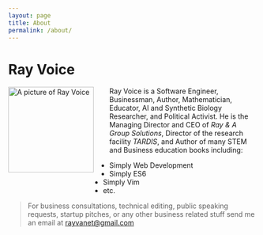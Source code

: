 ```yaml
---
layout: page
title: About
permalink: /about/
---
```


<h1>Ray Voice</h1>

<img src="{{site.baseurl}}/assets/Ray Voice.jpg" alt="A picture of Ray Voice" style="width:18vw;display:inline-block;float:left;margin-right:2rem">

 Ray Voice is a Software Engineer, Businessman, Author, Mathematician, Educator, AI and Synthetic Biology Researcher, and Political Activist. He is the Managing Director and CEO of *Ray & A Group Solutions*, Director of the research facility *TARDIS*, and Author of many STEM and Business education books including:

<ul style="padding-left:20vw;">
  <li>Simply Web Development</li>
  <li>Simply ES6</li>
  <li>Simply Vim</li>
  <li>etc.</li>
</ul>

> For business consultations, technical editing, public speaking requests, startup pitches, or any other business related stuff send me an email at rayvanet@gmail.com

